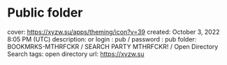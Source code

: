 # Public folder

cover: https://xyzw.su/apps/theming/icon?v=39
created: October 3, 2022 8:05 PM (UTC)
description: or login : pub / password : pub
folder: BOOKMRKS-MTHRFCKR / SEARCH PARTY MTHRFCKR! / Open Directory Search
tags: open directory
url: https://xyzw.su